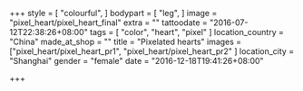 +++
style = [
  "colourful",
]
bodypart = [
  "leg",
]
image = "pixel_heart/pixel_heart_final"
extra = ""
tattoodate = "2016-07-12T22:38:26+08:00"
tags = [
  "color",
  "heart", "pixel"
]
location_country = "China"
made_at_shop = ""
title = "Pixelated hearts"
images = ["pixel_heart/pixel_heart_pr1", "pixel_heart/pixel_heart_pr2"
]
location_city = "Shanghai"
gender = "female"
date = "2016-12-18T19:41:26+08:00"

+++
